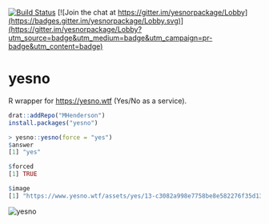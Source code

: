 [![Build Status](https://travis-ci.org/MHenderson/yesno.svg?branch=master)](https://travis-ci.org/MHenderson/yesno)
[![Join the chat at https://gitter.im/yesnorpackage/Lobby](https://badges.gitter.im/yesnorpackage/Lobby.svg)](https://gitter.im/yesnorpackage/Lobby?utm_source=badge&utm_medium=badge&utm_campaign=pr-badge&utm_content=badge)

# yesno

R wrapper for https://yesno.wtf (Yes/No as a service).

```r
drat::addRepo("MHenderson")
install.packages("yesno")
```

```r
> yesno::yesno(force = "yes")
$answer
[1] "yes"

$forced
[1] TRUE

$image
[1] "https://www.yesno.wtf/assets/yes/13-c3082a998e7758be8e582276f35d1336.gif"
```

![yesno](https://www.yesno.wtf/assets/yes/15-3d723ea13af91839a671d4791fc53dcc.gif)
